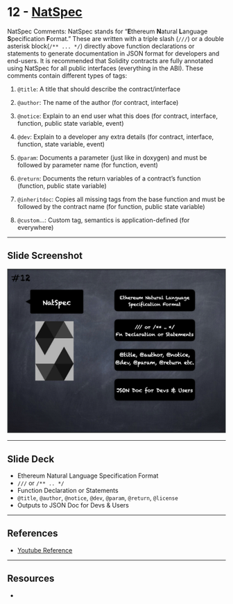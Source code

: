 # 12 - [NatSpec](NatSpec.md)
NatSpec Comments: NatSpec stands for “**E**thereum **N**atural **L**anguage **S**pecification **F**ormat.” These are written with a triple slash (`///`) or a double asterisk block(`/** ... */`) directly above function declarations or statements to generate documentation in JSON format for developers and end-users. It is recommended that Solidity contracts are fully annotated using NatSpec for all public interfaces (everything in the ABI). These comments contain different types of tags:

1.  `@title`: A title that should describe the contract/interface
    
2.  `@author`: The name of the author (for contract, interface)
    
3.  `@notice`: Explain to an end user what this does (for contract, interface, function, public state variable, event)
    
4.  `@dev`: Explain to a developer any extra details (for contract, interface, function, state variable, event)
    
5.  `@param`: Documents a parameter (just like in doxygen) and must be followed by parameter name (for function, event)
    
6.  `@return`: Documents the return variables of a contract’s function (function, public state variable)
    
7.  `@inheritdoc`: Copies all missing tags from the base function and must be followed by the contract name (for function, public state variable)
    
8.  `@custom`…: Custom tag, semantics is application-defined (for everywhere)

___
## Slide Screenshot
![012.png](../images/solidity101/012.png)
___
## Slide Deck
- Ethereum Natural Language Specification Format
- `///` or `/** .. */`
- Function Declaration or Statements
- `@title`, `@author`, `@notice`, `@dev`, `@param`, `@return`, `@license`
- Outputs to JSON Doc for Devs & Users

___
## References
- [Youtube Reference](https://youtu.be/5eLqFac5Tkg?t=1298)

___
## Resources
- 

